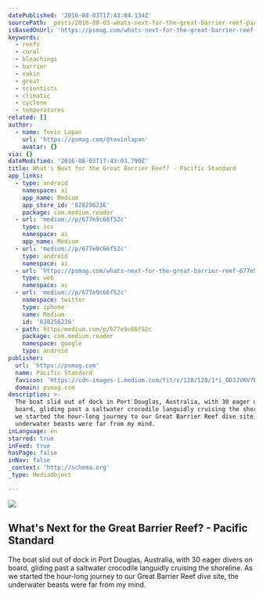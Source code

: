 ```yaml
---
datePublished: '2016-08-03T17:43:04.134Z'
sourcePath: _posts/2016-08-03-whats-next-for-the-great-barrier-reef-pacific-standard.md
isBasedOnUrl: 'https://psmag.com/whats-next-for-the-great-barrier-reef-677e9c66f52c#'
keywords:
  - reefs
  - coral
  - bleachings
  - barrier
  - eakin
  - great
  - scientists
  - climatic
  - cyclone
  - temperatures
related: []
author:
  - name: Tovin Lapan
    url: 'https://psmag.com/@tovinlapan'
    avatar: {}
via: {}
dateModified: '2016-08-03T17:43:03.790Z'
title: What's Next for the Great Barrier Reef? - Pacific Standard
app_links:
  - type: android
    namespace: ai
    app_name: Medium
    app_store_id: '828256236'
    package: com.medium.reader
  - url: 'medium://p/677e9c66f52c'
    type: ios
    namespace: ai
    app_name: Medium
  - url: 'medium://p/677e9c66f52c'
    type: android
    namespace: ai
  - url: 'https://psmag.com/whats-next-for-the-great-barrier-reef-677e9c66f52c'
    type: web
    namespace: ai
  - url: 'medium://p/677e9c66f52c'
    namespace: twitter
    type: iphone
    name: Medium
    id: '828256236'
  - path: https/medium.com/p/677e9c66f52c
    package: com.medium.reader
    namespace: google
    type: android
publisher:
  url: 'https://psmag.com'
  name: Pacific Standard
  favicon: 'https://cdn-images-1.medium.com/fit/c/128/128/1*i_0D3JVKV7EvSiLj4i0k0g.png'
  domain: psmag.com
description: >-
  The boat slid out of dock in Port Douglas, Australia, with 30 eager divers on
  board, gliding past a saltwater crocodile languidly cruising the shoreline. As
  we started the hour-long journey to our Great Barrier Reef dive site, the
  underwater beasts were far from my mind.
inLanguage: en
starred: true
inFeed: true
hasPage: false
inNav: false
_context: 'http://schema.org'
_type: MediaObject

---
```

<article style=""><img src="https://imgflo.herokuapp.com/graph/vahj1ThiexotieMo/3e9072bddf59442e1fdcb12eddf8b653/noop.jpeg?input=https%3A%2F%2Fcdn-images-1.medium.com%2Fmax%2F1200%2F1*iuU18-E3F1K03_W4qZzfpQ.jpeg" /><h1>What's Next for the Great Barrier Reef? - Pacific Standard</h1><p>The boat slid out of dock in Port Douglas, Australia, with 30 eager divers on board, gliding past a saltwater crocodile languidly cruising the shoreline. As we started the hour-long journey to our Great Barrier Reef dive site, the underwater beasts were far from my mind.</p></article>